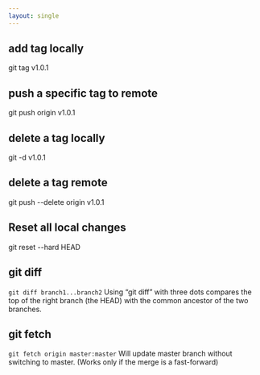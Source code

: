 ```yaml
---
layout: single
---
```


## add tag locally
git tag v1.0.1

## push a specific tag to remote
git push origin v1.0.1

## delete a tag locally
git -d v1.0.1

## delete a tag remote
git push --delete origin v1.0.1

## Reset all local changes
git reset --hard HEAD

## git diff
```git diff branch1...branch2```
Using “git diff” with three dots compares the top of the right branch (the HEAD) with the common ancestor of the two branches.

## git fetch
```git fetch origin master:master```
Will update master branch without switching to master. (Works only if the merge is a fast-forward)
